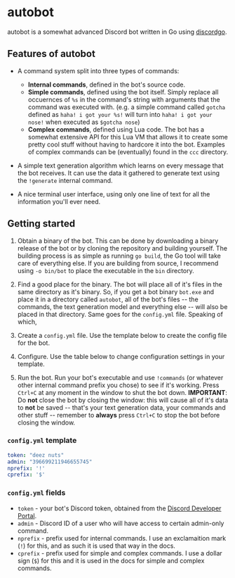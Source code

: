 # autobot

autobot is a somewhat advanced Discord bot written in Go using [discordgo](github.com/bwmarrin/discordgo).

## Features of autobot

* A command system split into three types of commands:
  * **Internal commands**, defined in the bot's source code.
  * **Simple commands**, defined using the bot itself. Simply replace all occuernces of `%s` in the command's string with arguments that the command was executed with. (e.g. a simple command called `gotcha` defined as `haha! i got your %s!` will turn into `haha! i got your nose!` when executed as `$gotcha nose`)
  * **Complex commands**, defined using Lua code. The bot has a somewhat extensive API for this Lua VM that allows it to create some pretty cool stuff without having to hardcore it into the bot. Examples of complex commands can be (eventually) found in the `ccc` directory.

* A simple text generation algorithm which learns on every message that the bot receives. It can use the data it gathered to generate text using the `!generate` internal command.

* A nice terminal user interface, using only one line of text for all the information you'll ever need.

## Getting started

1. Obtain a binary of the bot.
  This can be done by downloading a binary release of the bot or by cloning the repository and building yourself. The building process is as simple as running `go build`, the Go tool will take care of everything else. If you are building from source, I recommend using `-o bin/bot` to place the executable in the `bin` directory.

2. Find a good place for the binary.
  The bot will place all of it's files in the same directory as it's binary. So, if you get a bot binary `bot.exe` and place it in a directory called `autobot`, all of the bot's files -- the commands, the text generation model and everything else -- will also be placed in that directory. Same goes for the `config.yml` file. Speaking of which,

3. Create a `config.yml` file.
  Use the template below to create the config file for the bot.

4. Configure.
  Use the table below to change configuration settings in your template.

5. Run the bot.
  Run your bot's executable and use `!commands` (or whatever other internal command prefix you chose) to see if it's working. Press `Ctrl+C` at any moment in the window to shut the bot down. **IMPORTANT**: Do **not** close the bot by closing the window: this will cause all of it's data to **not** be saved -- that's your text generation data, your commands and other stuff -- remember to **always** press `Ctrl+C` to stop the bot before closing the window.

### `config.yml` template

```yml
token: "deez nuts"
admin: "396699211946655745"
nprefix: '!'
cprefix: '$'
```

### `config.yml` fields

* `token` - your bot's Discord token, obtained from the [Discord Developer Portal](discord.com/developers).
* `admin` - Discord ID of a user who will have access to certain admin-only command.
* `nprefix` - prefix used for internal commands. I use an exclamaition mark (`!`) for this, and as such it is used that way in the docs.
* `cprefix` - prefix used for simple and complex commands. I use a dollar sign (`$`) for this and it is used in the docs for simple and complex commands.

